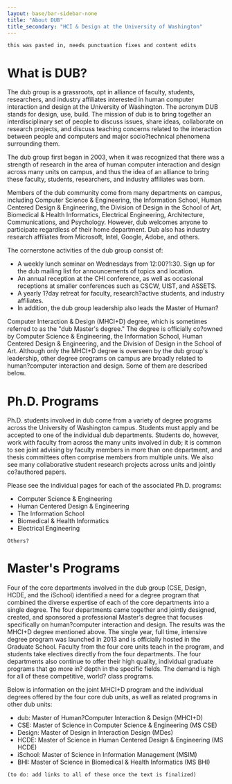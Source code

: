 ```yaml
---
layout: base/bar-sidebar-none
title: "About DUB"
title_secondary: "HCI & Design at the University of Washington"
---
```


`this was pasted in, needs punctuation fixes and content edits`

# What is DUB?

The dub group is a grassroots, opt in alliance of faculty, students, researchers, and
industry affiliates interested in human computer interaction and design at the 
University of Washington. The acronym DUB stands for design, use, build. The 
mission of dub is to bring together an interdisciplinary set of people to discuss
issues, share ideas, collaborate on research projects, and discuss teaching concerns 
related to the interaction between people and computers and major socio?technical 
phenomena surrounding them.

The dub group first began in 2003, when it was recognized that there was a strength 
of research in the area of human computer interaction and design across many units 
on campus, and thus the idea of an alliance to bring these faculty, students, 
researchers, and industry affiliates was born. 

Members of the dub community come from many departments on campus, including 
Computer Science & Engineering, the Information School, Human Centered Design & 
Engineering, the Division of Design in the School of Art, Biomedical & Health 
Informatics, Electrical Engineering, Architecture, Communications, and Psychology. 
However, dub welcomes anyone to participate regardless of their home department. 
Dub also has industry research affiliates from Microsoft, Intel, Google, Adobe, and 
others. 

The cornerstone activities of the dub group consist of: 

- A weekly lunch seminar on Wednesdays from 12:00?1:30. Sign up for the dub 
  mailing list for announcements of topics and location.
- An annual reception at the CHI conference, as well as occasional receptions at 
  smaller conferences such as CSCW, UIST, and ASSETS.
- A yearly 1?day retreat for faculty, research?active students, and industry 
  affiliates.
- In addition, the dub group leadership also leads the Master of Human?

Computer Interaction & Design (MHCI+D) degree, which is sometimes 
referred to as the "dub Master's degree." The degree is officially co?owned by 
Computer Science & Engineering, the Information School, Human Centered 
Design & Engineering, and the Division of Design in the School of Art.
Although only the MHCI+D degree is overseen by the dub group's leadership, other 
degree programs on campus are broadly related to human?computer interaction 
and design. Some of them are described below.

# Ph.D. Programs

Ph.D. students involved in dub come from a variety of degree programs across the 
University of Washington campus. Students must apply and be accepted to one of 
the individual dub departments. Students do, however, work with faculty from 
across the many units involved in dub; it is common to see joint advising by faculty 
members in more than one department, and thesis committees often comprise 
members from multiple units. We also see many collaborative student research 
projects across units and jointly co?authored papers.

Please see the individual pages for each of the associated Ph.D. programs:
- Computer Science & Engineering
- Human Centered Design & Engineering
- The Information School
- Biomedical & Health Informatics
- Electrical Engineering

`Others?`

# Master's Programs

Four of the core departments involved in the dub group (CSE, Design, HCDE, and the 
iSchool) identified a need for a degree program that combined the diverse expertise 
of each of the core departments into a single degree. The four departments came 
together and jointly designed, created, and sponsored a professional Master's 
degree that focuses specifically on human?computer interaction and design. The 
results was the MHCI+D degree mentioned above. The single year, full time, 
intensive degree program was launched in 2013 and is officially hosted in the 
Graduate School. Faculty from the four core units teach in the program, and students 
take electives directly from the four departments. The four departments also 
continue to offer their high quality, individual graduate programs that go more in?
depth in the specific fields. The demand is high for all of these competitive, world?
class programs.

Below is information on the joint MHCI+D program and the individual degrees 
offered by the four core dub units, as well as related programs in other dub units:

- dub: Master of Human?Computer Interaction & Design (MHCI+D)
- CSE: Master of Science in Computer Science & Engineering (MS CSE)
- Design: Master of Design in Interaction Design (MDes)
- HCDE: Master of Science in Human Centered Design & Engineering (MS HCDE)
- iSchool: Master of Science in Information Management (MSIM)
- BHI: Master of Science in Biomedical & Health Informatics (MS BHI)

`(to do: add links to all of these once the text is finalized)`
